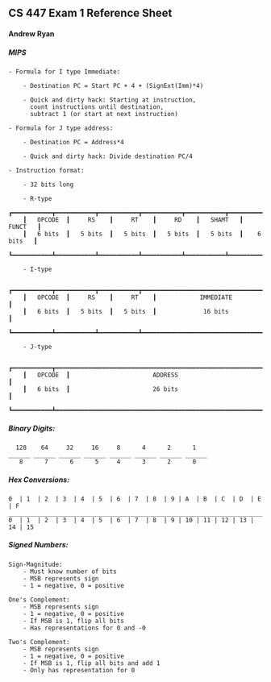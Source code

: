 ## CS 447 Exam 1 Reference Sheet
#### Andrew Ryan

##### MIPS

	- Formula for I type Immediate:
		
		- Destination PC = Start PC + 4 + (SignExt(Imm)*4)

		- Quick and dirty hack: Starting at instruction, 
		  count instructions until destination,
		  subtract 1 (or start at next instruction)

	- Formula for J type address:

		- Destination PC = Address*4

		- Quick and dirty hack: Divide destination PC/4

	- Instruction format:

		- 32 bits long

		- R-type
		┏━━━━━━━━━━━┳━━━━━━━━━━━┳━━━━━━━━━━━┳━━━━━━━━━━━┳━━━━━━━━━━━┳━━━━━━━━━━━━━┓
		┃	OPCODE	┃	  RS	┃	  RT	┃	  RD	┃	SHAMT	┃     FUNCT   ┃
		┃	6 bits	┃	5 bits	┃	5 bits	┃	5 bits	┃	5 bits	┃	 6 bits   ┃
		┗━━━━━━━━━━━┻━━━━━━━━━━━┻━━━━━━━━━━━┻━━━━━━━━━━━┻━━━━━━━━━━━┻━━━━━━━━━━━━━┛

		- I-type

		┏━━━━━━━━━━━┳━━━━━━━━━━━┳━━━━━━━━━━━┳━━━━━━━━━━━━━━━━━━━━━━━━━━━━━━━━━━━┓
		┃	OPCODE	┃	  RS	┃	  RT	┃			 IMMEDIATE				┃
		┃	6 bits	┃	5 bits	┃	5 bits	┃			  16 bits				┃
		┗━━━━━━━━━━━┻━━━━━━━━━━━┻━━━━━━━━━━━┻━━━━━━━━━━━━━━━━━━━━━━━━━━━━━━━━━━━┛

		- J-type

		┏━━━━━━━━━━━┳━━━━━━━━━━━━━━━━━━━━━━━━━━━━━━━━━━━━━━━━━━━━━━━━━━━━━━━━━━━┓
		┃	OPCODE	┃	  					ADDRESS 							┃
		┃	6 bits	┃						26 bits								┃
		┗━━━━━━━━━━━┻━━━━━━━━━━━━━━━━━━━━━━━━━━━━━━━━━━━━━━━━━━━━━━━━━━━━━━━━━━━┛

##### Binary Digits:

	  128    64     32     16     8      4      2      1
	______ ______ ______ ______ ______ ______ ______ ______
	   8      7      6      5     4      3      2      0   


##### Hex Conversions:

	0  | 1  | 2  | 3  | 4  | 5  | 6  | 7  | 8  | 9 | A  | B  | C  | D  | E  | F
    ____________________________________________________________________________
	0  | 1  | 2  | 3  | 4  | 5  | 6  | 7  | 8  | 9 | 10 | 11 | 12 | 13 | 14 | 15

##### Signed Numbers:
	
	Sign-Magnitude:
		- Must know number of bits
		- MSB represents sign
		- 1 = negative, 0 = positive

	One's Complement:
		- MSB represents sign
		- 1 = negative, 0 = positive
		- If MSB is 1, flip all bits
		- Has representations for 0 and -0

	Two's Complement:
		- MSB represents sign
		- 1 = negative, 0 = positive
		- If MSB is 1, flip all bits and add 1
		- Only has representation for 0